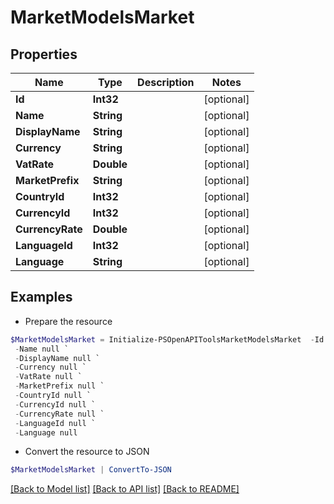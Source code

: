 # MarketModelsMarket
## Properties

Name | Type | Description | Notes
------------ | ------------- | ------------- | -------------
**Id** | **Int32** |  | [optional] 
**Name** | **String** |  | [optional] 
**DisplayName** | **String** |  | [optional] 
**Currency** | **String** |  | [optional] 
**VatRate** | **Double** |  | [optional] 
**MarketPrefix** | **String** |  | [optional] 
**CountryId** | **Int32** |  | [optional] 
**CurrencyId** | **Int32** |  | [optional] 
**CurrencyRate** | **Double** |  | [optional] 
**LanguageId** | **Int32** |  | [optional] 
**Language** | **String** |  | [optional] 

## Examples

- Prepare the resource
```powershell
$MarketModelsMarket = Initialize-PSOpenAPIToolsMarketModelsMarket  -Id null `
 -Name null `
 -DisplayName null `
 -Currency null `
 -VatRate null `
 -MarketPrefix null `
 -CountryId null `
 -CurrencyId null `
 -CurrencyRate null `
 -LanguageId null `
 -Language null
```

- Convert the resource to JSON
```powershell
$MarketModelsMarket | ConvertTo-JSON
```

[[Back to Model list]](../README.md#documentation-for-models) [[Back to API list]](../README.md#documentation-for-api-endpoints) [[Back to README]](../README.md)

